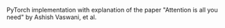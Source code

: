 PyTorch implementation with explanation of the paper "Attention is all you need" by Ashish Vaswani, et al.
